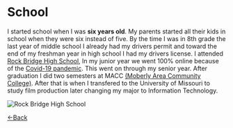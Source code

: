 # School

I started school when I was **six years old**. My parents started all their kids in school when they were six instead of five.
By the time I was in 8th grade the last year of middle school I already had my drivers permit and toward the end of my freshman year
in high school I had my drivers license. I attended [Rock Bridge High School](https://www.cpsk12.org/RBHS), In my junior year we went 100% online because of the [Covid-19 pandemic](https://www.who.int/health-topics/coronavirus#tab=tab_1).
This went on through my senior year. After graduation I did two semesters at MACC [(Moberly Area Community College)](https://www.macc.edu/). 
After that is when I transfered to the University of Missouri to study film production later changing my major to Information Technology.

![Rock Bridge High School](https://www.cpsk12.org/cms/lib/MO01909752/Centricity/Shared/school%20logos/mascots/bruin.jpg)


[<-Back](./README.md)
